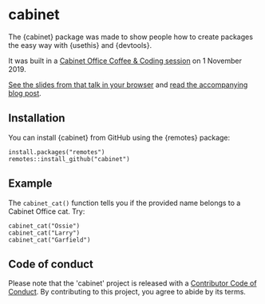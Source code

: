 # cabinet

The {cabinet} package was made to show people how to create packages the easy way with {usethis} and {devtools}.

It was built in a [Cabinet Office Coffee & Coding session](https://co-analysis.github.io/co-coffee-and-coding/) on 1 November 2019.

[See the slides from that talk in your browser](https://matt-dray.github.io/r-pkg-slides/) and [read the accompanying blog post](https://www.rostrum.blog/2019/11/01/usethis/).

## Installation

You can install {cabinet} from GitHub using the {remotes} package:

```
install.packages("remotes")
remotes::install_github("cabinet")
```

## Example

The `cabinet_cat()` function tells you if the provided name belongs to a Cabinet Office cat. Try:

```
cabinet_cat("Ossie")
cabinet_cat("Larry")
cabinet_cat("Garfield")
```

## Code of conduct

Please note that the 'cabinet' project is released with a [Contributor Code of Conduct](CODE_OF_CONDUCT.md). By contributing to this project, you agree to abide by its terms.
